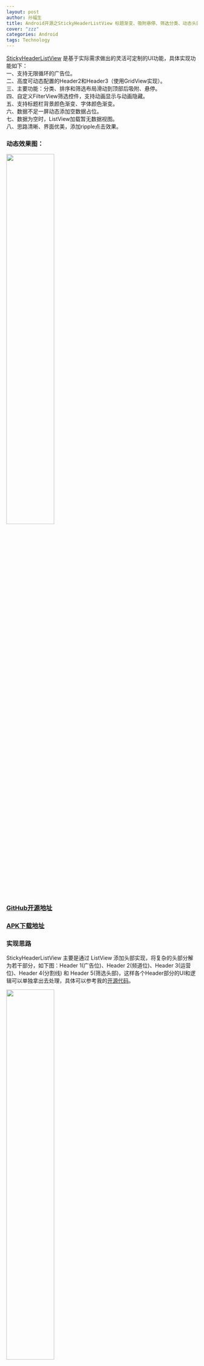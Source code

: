 ```yaml
---
layout: post
author: 孙福生
title: Android开源之StickyHeaderListView 标题渐变、吸附悬停、筛选分类、动态头部
cover: "zzz"
categories: Android
tags: Technology
---
```


[StickyHeaderListView](https://github.com/sfsheng0322/StickyHeaderListView) 是基于实际需求做出的灵活可定制的UI功能，具体实现功能如下：  
一、支持无限循环的广告位。  
二、高度可动态配置的Header2和Header3（使用GridView实现）。  
三、主要功能：分类、排序和筛选布局滑动到顶部后吸附、悬停。  
四、自定义FilterView筛选控件，支持动画显示与动画隐藏。  
五、支持标题栏背景颜色渐变、字体颜色渐变。  
六、数据不足一屏动态添加空数据占位。  
七、数据为空时，ListView加载暂无数据视图。  
八、思路清晰、界面优美，添加ripple点击效果。

### 动态效果图：

<img src="/assets/gifs/stickyheader.gif" style="width: 50%;"/>

### [GitHub开源地址](https://github.com/sfsheng0322/StickyHeaderListView)

### [APK下载地址](http://fir.im/StickyListView)

### 实现思路

StickyHeaderListView 主要是通过 ListView 添加头部实现，将复杂的头部分解为若干部分，如下图：Header 1(广告位)、Header 2(频道位)、Header 3(运营位)、Header 4(分割线) 和 Header 5(筛选头部)，这样各个Header部分的UI和逻辑可以单独拿出去处理，具体可以参考我的[开源代码](https://github.com/sfsheng0322/StickyHeaderListView)。

<img src="/assets/android/StickyHeaderListView_sumary.png" style="width: 50%;"/>

Header 1: 它的高度影响标题栏的颜色渐变。 
 
Header 2: 使用GridView实现，自定义[FixedGridView](https://github.com/sfsheng0322/StickyHeaderListView/blob/master/app/src/main/java/com/sunfusheng/StickyHeaderListView/view/FixedGridView.java)，高度不受ListView的影响，一行显示几个自己可以根据需求设置。
  
Header 3: 和Header 2一样的实现方式，要注意的地方就是分割线的设置，我实现的思路是设置GridView的背景颜色的分割线的颜色，再设置如下的四个属性：paddingTop、paddingBottom、horizontalSpacing、verticalSpacing为1px，这样分割线就均等了。

	android:background="@color/font_black_5"
	android:paddingTop="1px"
    android:paddingBottom="1px"
    android:horizontalSpacing="1px"
    android:verticalSpacing="1px"
    
Header 4: 这个头部布局是需求上的，UI加上整体更加好看，为什么我要单独拿出来，主要考虑到以下的原因：如果让Header 5达到吸附悬停的效果，需要知道Header 5到顶部的距离，如果把分割线加到Header 5上，那在移动的时候还需要减去这个高度；而如果加到Header 3上，Header 3是服务器动态配置的，如果没有Header 3的头部怎么办，那就加到Header 2上等，这样逻辑就比较麻烦，干脆我直接单独拿出来，作为一个头部布局动态添加。

Header 5: 这个筛选头部是个假的布局，主要处理未吸附悬停时的点击事件，点击之后滑动到顶部这时顶部的隐藏的筛选布局显示出来达到吸附悬停的效果。同时我将这个筛选布局定义一个 [FilterView](https://github.com/sfsheng0322/StickyHeaderListView/blob/master/app%2Fsrc%2Fmain%2Fjava%2Fcom%2Fsunfusheng%2FStickyHeaderListView%2Fview%2FFilterView.java)，将分类、排序和筛选的UI处理和逻辑封装起来，方便其它页面的二次使用。

#### 还有两点需要特别注意：  
一、如果数据不满一屏，比如就一条数据，那点击筛选它是没办法滑动到顶部的，因为她的高度不够，我的解决方法是添加若干个空数据，空数据的size是根据实际一屏要显示的个数减去现在的个数，这样可以达到整体可以滑动的高度，参考 [TravelingAdapter](https://github.com/sfsheng0322/StickyHeaderListView/blob/master/app%2Fsrc%2Fmain%2Fjava%2Fcom%2Fsunfusheng%2FStickyHeaderListView%2Fadapter%2FTravelingAdapter.java) 文件。

二、如果数据为空时并且我还需要无数据的占位图，如果在 ListView 底部加上无数据的布局这样的效果是不好的，所以我还在这个Adapter上做文章，让它加载一个无数据的视图布局，同样参考 [TravelingAdapter](https://github.com/sfsheng0322/StickyHeaderListView/blob/master/app%2Fsrc%2Fmain%2Fjava%2Fcom%2Fsunfusheng%2FStickyHeaderListView%2Fadapter%2FTravelingAdapter.java) 文件，每一个Item的高度： height ＝ 屏幕的高度 － 标题栏高度 － 筛选View高度，这样设置一个这样的高度的Adapter，再 notifyDataSetChanged() 一下，整体的视图不会变化，无数据的占位图也自然而然的显示了。

### 最后

具体实现代码移步 [GitHub](https://github.com/sfsheng0322/StickyHeaderListView)，下载 [APK](http://fir.im/StickyListView) 体验，感谢你的关注，欢迎star，希望对你有帮助，如遇到问题请联系我，最后再贴几张截图方便你查看。

#### 滑动到一半时标题栏渐变

<img src="/assets/android/StickyHeaderListView2.png" style="width: 50%;"/>

#### 滑动到顶部，FilterView 吸附悬停

<img src="/assets/android/StickyHeaderListView3.png" style="width: 50%;"/>

#### FilterView 动画显示与隐藏

<img src="/assets/android/StickyHeaderListView4.png" style="width: 50%;"/>

#### 数据为空时的占位图

<img src="/assets/android/StickyHeaderListView5.png" style="width: 50%;"/>
    
